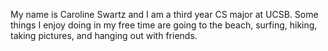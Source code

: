 My name is Caroline Swartz and I am a third year CS major at UCSB. Some things I enjoy doing in my free time are going to the beach, surfing, hiking, taking pictures, and hanging out with friends.